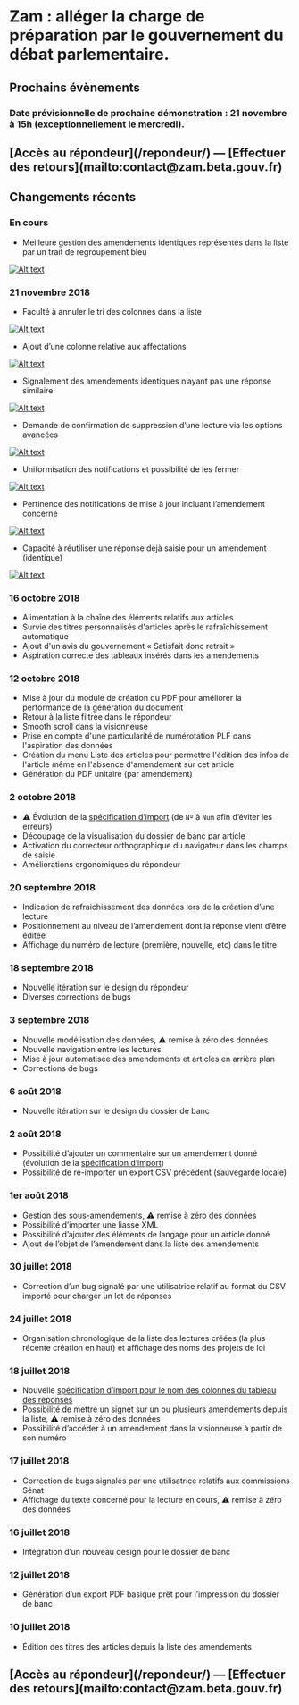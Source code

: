 # Zam : alléger la charge de préparation par le gouvernement du débat parlementaire.

## Prochains évènements

### Date prévisionnelle de prochaine démonstration : 21 novembre à 15h (exceptionnellement le mercredi).

<h2 class="center">[Accès au répondeur](/repondeur/) — [Effectuer des retours](mailto:contact@zam.beta.gouv.fr)</h2>

## Changements récents

### En cours

* Meilleure gestion des amendements identiques représentés dans la liste par un trait de regroupement bleu

[![Alt text](https://raw.githubusercontent.com/betagouv/zam/master/changelog_images/2018-11-21-regroupement-identiques.png)](https://raw.githubusercontent.com/betagouv/zam/master/changelog_images/2018-11-21-regroupement-identiques.png)


### 21 novembre 2018

* Faculté à annuler le tri des colonnes dans la liste

[![Alt text](https://raw.githubusercontent.com/betagouv/zam/master/changelog_images/2018-11-21-annule-tri.png)](https://raw.githubusercontent.com/betagouv/zam/master/changelog_images/2018-11-21-annule-tri.png)

* Ajout d’une colonne relative aux affectations

[![Alt text](https://raw.githubusercontent.com/betagouv/zam/master/changelog_images/2018-11-21-affectations.png)](https://raw.githubusercontent.com/betagouv/zam/master/changelog_images/2018-11-21-affectations.png)

* Signalement des amendements identiques n’ayant pas une réponse similaire

[![Alt text](https://raw.githubusercontent.com/betagouv/zam/master/changelog_images/2018-11-21-identiques-non-similaires.png)](https://raw.githubusercontent.com/betagouv/zam/master/changelog_images/2018-11-21-identiques-non-similaires.png)

* Demande de confirmation de suppression d’une lecture via les options avancées

[![Alt text](https://raw.githubusercontent.com/betagouv/zam/master/changelog_images/2018-11-21-confirmation-suppression-lecture.png)](https://raw.githubusercontent.com/betagouv/zam/master/changelog_images/2018-11-21-confirmation-suppression-lecture.png)

* Uniformisation des notifications et possibilité de les fermer

[![Alt text](https://raw.githubusercontent.com/betagouv/zam/master/changelog_images/2018-11-21-uniformisation-notifications.png)](https://raw.githubusercontent.com/betagouv/zam/master/changelog_images/2018-11-21-uniformisation-notifications.png)

* Pertinence des notifications de mise à jour incluant l’amendement concerné

[![Alt text](https://raw.githubusercontent.com/betagouv/zam/master/changelog_images/2018-11-21-pertinence-notifications.png)](https://raw.githubusercontent.com/betagouv/zam/master/changelog_images/2018-11-21-pertinence-notifications.png)

* Capacité à réutiliser une réponse déjà saisie pour un amendement (identique)

[![Alt text](https://raw.githubusercontent.com/betagouv/zam/master/changelog_images/2018-11-21-reutiliser-reponse.png)](https://raw.githubusercontent.com/betagouv/zam/master/changelog_images/2018-11-21-reutiliser-reponse.png)


### 16 octobre 2018

* Alimentation à la chaîne des éléments relatifs aux articles
* Survie des titres personnalisés d'articles après le rafraîchissement automatique
* Ajout d'un avis du gouvernement « Satisfait donc retrait »
* Aspiration correcte des tableaux insérés dans les amendements

### 12 octobre 2018

* Mise à jour du module de création du PDF pour améliorer la performance de la génération du document
* Retour à la liste filtrée dans le répondeur
* Smooth scroll dans la visionneuse
* Prise en compte d'une particularité de numérotation PLF dans l'aspiration des données
* Création du menu Liste des articles pour permettre l'édition des infos de l'article même en l'absence d'amendement sur cet article
* Génération du PDF unitaire (par amendement)

### 2 octobre 2018

* ⚠︎ Évolution de la [spécification d’import](https://github.com/betagouv/zam/wiki/Sp%C3%A9cification-import-r%C3%A9ponses) (de `Nº` à `Num` afin d’éviter les erreurs)
* Découpage de la visualisation du dossier de banc par article
* Activation du correcteur orthographique du navigateur dans les champs de saisie
* Améliorations ergonomiques du répondeur

### 20 septembre 2018

*   Indication de rafraichissement des données lors de la création d’une lecture
*   Positionnement au niveau de l’amendement dont la réponse vient d’être éditée
*   Affichage du numéro de lecture (première, nouvelle, etc) dans le titre

### 18 septembre 2018

*   Nouvelle itération sur le design du répondeur
*   Diverses corrections de bugs

### 3 septembre 2018

*   Nouvelle modélisation des données, ⚠︎ remise à zéro des données
*   Nouvelle navigation entre les lectures
*   Mise à jour automatisée des amendements et articles en arrière plan
*   Corrections de bugs

### 6 août 2018

*   Nouvelle itération sur le design du dossier de banc

### 2 août 2018

*   Possibilité d’ajouter un commentaire sur un amendement donné (évolution de la [spécification d’import](https://github.com/betagouv/zam/wiki/Sp%C3%A9cification-import-r%C3%A9ponses))
*   Possibilité de ré-importer un export CSV précédent (sauvegarde locale)

### 1er août 2018

*   Gestion des sous-amendements, ⚠︎ remise à zéro des données
*   Possibilité d’importer une liasse XML
*   Possibilité d’ajouter des éléments de langage pour un article donné
*   Ajout de l’objet de l’amendement dans la liste des amendements

### 30 juillet 2018

*   Correction d’un bug signalé par une utilisatrice relatif au format du CSV importé pour charger un lot de réponses

### 24 juillet 2018

*   Organisation chronologique de la liste des lectures créées (la plus récente création en haut) et affichage des noms des projets de loi

### 18 juillet 2018

*   Nouvelle [spécification d’import pour le nom des colonnes du tableau des réponses](https://github.com/betagouv/zam/wiki/Sp%C3%A9cification-import-r%C3%A9ponses)
*   Possibilité de mettre un signet sur un ou plusieurs amendements depuis la liste, ⚠︎ remise à zéro des données
*   Possibilité d’accéder à un amendement dans la visionneuse à partir de son numéro

### 17 juillet 2018

*   Correction de bugs signalés par une utilisatrice relatifs aux commissions Sénat
*   Affichage du texte concerné pour la lecture en cours, ⚠︎ remise à zéro des données

### 16 juillet 2018

*   Intégration d’un nouveau design pour le dossier de banc

### 12 juillet 2018

*   Génération d’un export PDF basique prêt pour l’impression du dossier de banc

### 10 juillet 2018

*   Édition des titres des articles depuis la liste des amendements

<h2 class="center">[Accès au répondeur](/repondeur/) — [Effectuer des retours](mailto:contact@zam.beta.gouv.fr)</h2>
